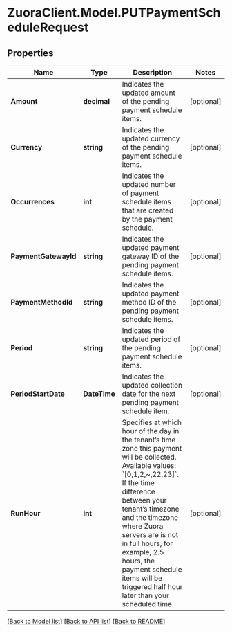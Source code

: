 # ZuoraClient.Model.PUTPaymentScheduleRequest

## Properties

Name | Type | Description | Notes
------------ | ------------- | ------------- | -------------
**Amount** | **decimal** | Indicates the updated amount of the pending payment schedule items.  | [optional] 
**Currency** | **string** | Indicates the updated currency of the pending payment schedule items.        | [optional] 
**Occurrences** | **int** | Indicates the updated number of payment schedule items that are created by the payment schedule.  | [optional] 
**PaymentGatewayId** | **string** | Indicates the updated payment gateway ID of the pending payment schedule items.   | [optional] 
**PaymentMethodId** | **string** | Indicates the updated payment method ID of the pending payment schedule items.   | [optional] 
**Period** | **string** | Indicates the updated period of the pending payment schedule items.  | [optional] 
**PeriodStartDate** | **DateTime** | Indicates the updated collection date for the next pending payment schedule item.  | [optional] 
**RunHour** | **int** | Specifies at which hour of the day in the tenant’s time zone this payment will be collected. Available values: &#x60;[0,1,2,~,22,23]&#x60;.    If the time difference between your tenant’s timezone and the timezone where Zuora servers are is not in full hours, for example, 2.5 hours, the payment schedule items will be triggered half hour later than your scheduled time.  | [optional] 

[[Back to Model list]](../README.md#documentation-for-models) [[Back to API list]](../README.md#documentation-for-api-endpoints) [[Back to README]](../README.md)

